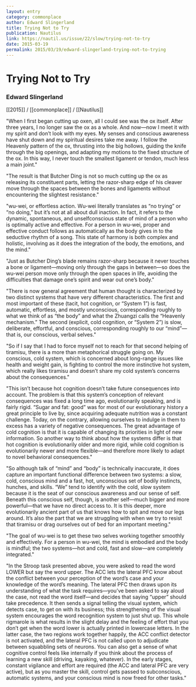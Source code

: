 ```yaml
---
layout: entry
category: commonplace
author: Edward Slingerland
title: Trying Not to Try
publication: Nautilus
link: https://nautil.us/issue/22/slow/trying-not-to-try
date: 2015-03-19
permalink: 2015/03/19/edward-slingerland-trying-not-to-trying
---
```


# Trying Not to Try

### Edward Slingerland

[[2015]] / [[commonplace]] / [[Nautilus]]

"When I first began cutting up oxen, all I could see was the ox itself. After three years, I no longer saw the ox as a whole. And now—now I meet it with my spirit and don’t look with my eyes. My senses and conscious awareness have shut down and my spiritual desires take me away. I follow the Heavenly pattern of the ox, thrusting into the big hollows, guiding the knife through the big openings, and adapting my motions to the fixed structure of the ox. In this way, I never touch the smallest ligament or tendon, much less a main joint."

"The result is that Butcher Ding is not so much cutting up the ox as releasing its constituent parts, letting the razor-sharp edge of his cleaver move through the spaces between the bones and ligaments without encountering the slightest resistance."

"wu-wei, or effortless action. Wu-wei literally translates as “no trying” or “no doing,” but it’s not at all about dull inaction. In fact, it refers to the dynamic, spontaneous, and unselfconscious state of mind of a person who is optimally active and effective. For a person in wu-wei, proper and effective conduct follows as automatically as the body gives in to the seductive rhythm of a song. This state of harmony is both complex and holistic, involving as it does the integration of the body, the emotions, and the mind."

"Just as Butcher Ding’s blade remains razor-sharp because it never touches a bone or ligament—moving only through the gaps in between—so does the wu-wei person move only through the open spaces in life, avoiding the difficulties that damage one’s spirit and wear out one’s body."

"There is now general agreement that human thought is characterized by two distinct systems that have very different characteristics. The first and most important of these (tacit, hot cognition, or “System 1”) is fast, automatic, effortless, and mostly unconscious, corresponding roughly to what we think of as “the body” and what the Zhuangzi calls the “Heavenly mechanism.” The second (explicit, cold cognition, or “System 2”) is slow, deliberate, effortful, and conscious, corresponding roughly to our “mind”—that is, our conscious, verbal selves."

"So if I say that I had to force myself not to reach for that second helping of tiramisu, there is a more than metaphorical struggle going on. My conscious, cold system, which is concerned about long-range issues like health and weight gain, is fighting to control the more instinctive hot system, which really likes tiramisu and doesn’t share my cold system’s concerns about the consequences."

"This isn’t because hot cognition doesn’t take future consequences into account. The problem is that this system’s conception of relevant consequences was fixed a long time ago, evolutionarily speaking, and is fairly rigid. “Sugar and fat: good” was for most of our evolutionary history a great principle to live by, since acquiring adequate nutrition was a constant challenge. Today, on the contrary, allowing ourselves to indulge in them to excess has a variety of negative consequences. The great advantage of cold cognition is that it is capable of changing its priorities in light of new information. So another way to think about how the systems differ is that hot cognition is evolutionarily older and more rigid, while cold cognition is evolutionarily newer and more flexible—and therefore more likely to adapt to novel behavioral consequences."

"So although talk of “mind” and “body” is technically inaccurate, it does capture an important functional difference between two systems: a slow, cold, conscious mind and a fast, hot, unconscious set of bodily instincts, hunches, and skills. “We” tend to identify with the cold, slow system because it is the seat of our conscious awareness and our sense of self. Beneath this conscious self, though, is another self—much bigger and more powerful—that we have no direct access to. It is this deeper, more evolutionarily ancient part of us that knows how to spit and move our legs around. It’s also the part that we are struggling with when we try to resist that tiramisu or drag ourselves out of bed for an important meeting."

"The goal of wu-wei is to get these two selves working together smoothly and effectively. For a person in wu-wei, the mind is embodied and the body is mindful; the two systems—hot and cold, fast and slow—are completely integrated."

"In the Stroop task presented above, you were asked to read the word LOWER but say the word upper. The ACC lets the lateral PFC know about the conflict between your perception of the word’s case and your knowledge of the word’s meaning. The lateral PFC then draws upon its understanding of what the task requires—you’ve been asked to say aloud the case, not read the word itself—and decides that saying “upper” should take precedence. It then sends a signal telling the visual system, which detects case, to get on with its business; this strengthening of the visual system encourages the word recognition system to just shut up. This whole rigmarole is what results in the slight delay and the feeling of effort that you don’t get when the word lower is actually printed in lowercase letters. In the latter case, the two regions work together happily, the ACC conflict detector is not activated, and the lateral PFC is not called upon to adjudicate between squabbling sets of neurons. You can also get a sense of what cognitive control feels like internally if you think about the process of learning a new skill (driving, kayaking, whatever). In the early stages, constant vigilance and effort are required (the ACC and lateral PFC are very active), but as you master the skill, control gets passed to subconscious, automatic systems, and your conscious mind is now freed for other tasks."
